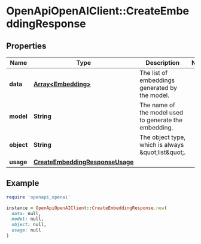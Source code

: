 # OpenApiOpenAIClient::CreateEmbeddingResponse

## Properties

| Name | Type | Description | Notes |
| ---- | ---- | ----------- | ----- |
| **data** | [**Array&lt;Embedding&gt;**](Embedding.md) | The list of embeddings generated by the model. |  |
| **model** | **String** | The name of the model used to generate the embedding. |  |
| **object** | **String** | The object type, which is always \&quot;list\&quot;. |  |
| **usage** | [**CreateEmbeddingResponseUsage**](CreateEmbeddingResponseUsage.md) |  |  |

## Example

```ruby
require 'openapi_openai'

instance = OpenApiOpenAIClient::CreateEmbeddingResponse.new(
  data: null,
  model: null,
  object: null,
  usage: null
)
```


